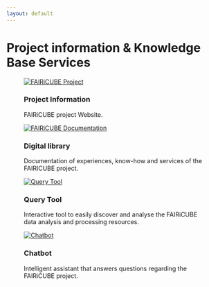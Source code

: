 ```yaml
---
layout: default
---
```


<h1 class="cards-page-title">Project information & Knowledge Base Services</h1>

<div class="cards-paragraph">
    <div class="portfolio e-shop">
            <div class="row">
                <div class="col-xs-12 products-carousel">
                    <div class="gallery portfolio-grid portfolio-animation-std products-carousel-itself">
                        <div class="gallery-cell col-xs-12 col-sm-6 col-md-3 col-lg-3">
                            <figure class="gallery-item shop-item card-item">
                                <a href="https://fairicube.nilu.no/" target="_blank">
                                    <img src="{{ "images/project-info.png" | relative_url }}" alt="FAIRiCUBE Project">
                                </a>
                                <h3>Project Information</h3>
                                <p>
                                    FAIRiCUBE project Website.
                                </p>
                            </figure>
                        </div>
                        <div class="gallery-cell col-xs-12 col-sm-6 col-md-3 col-lg-3">
                            <figure class="gallery-item shop-item card-item">
                                <a href="https://fairicube.readthedocs.io/" target="_blank">
                                    <img src="{{ "images/fairicube-documentation.png" | relative_url }}" alt="FAIRiCUBE Documentation">
                                </a>
                                <h3>Digital library</h3>
                                <p>
                                    Documentation of experiences, know-how and services of the FAIRICUBE project.
                                </p>
                            </figure>
                        </div>
                        <div class="gallery-cell col-xs-12 col-sm-6 col-md-3 col-lg-3">
                            <figure class="gallery-item shop-item card-item">
                                <a href="https://fairicube-kb.epsilon-italia.it/" target="_blank">
                                    <img src="{{ "images/knowledge-base.png" | relative_url }}" alt="Query Tool">
                                </a>
                                <h3>Query Tool</h3>
                                <p>
                                    Interactive tool to easily discover and analyse the FAIRiCUBE data analysis and processing resources.
                                </p>
                            </figure>
                        </div>
                        <div class="gallery-cell col-xs-12 col-sm-6 col-md-3 col-lg-3">
                            <figure class="gallery-item shop-item card-item">
                                <a href="https://fic-chatbot-v2-1061322294515.us-central1.run.app/" target="_blank">
                                    <img src="{{ "images/chatbot.png" | relative_url }}" alt="Chatbot">
                                </a>
                                <h3>Chatbot</h3>
                                <p>
                                    Intelligent assistant that answers questions regarding the FAIRiCUBE project.
                                </p>
                            </figure>
                        </div>
                    </div>
                </div>
            </div>
    </div>
</div>
